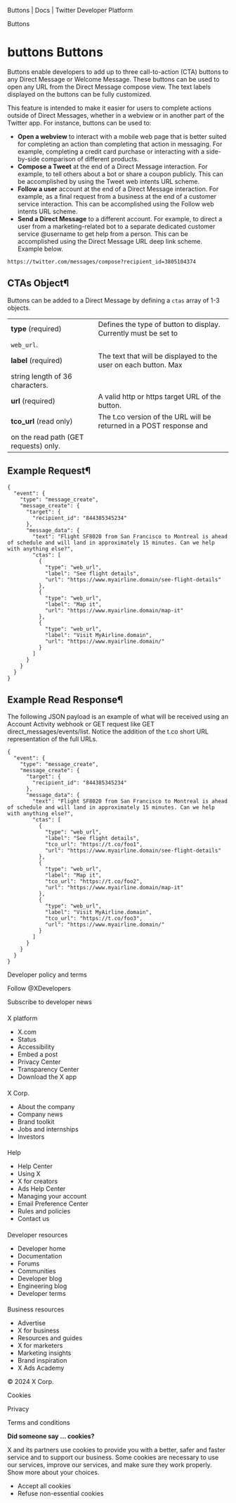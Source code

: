 
Buttons | Docs | Twitter Developer Platform 

Buttons

buttons
Buttons
=======

Buttons enable developers to add up to three call-to-action (CTA)
buttons to any Direct Message or Welcome Message. These buttons can be
used to open any URL from the Direct Message compose view. The text
labels displayed on the buttons can be fully customized.

This feature is intended to make it easier for users to complete
actions outside of Direct Messages, whether in a webview or in another
part of the Twitter app. For instance, buttons can be used to:

* **Open a webview** to interact with a mobile web
page that is better suited for completing an action than completing that
action in messaging. For example, completing a credit card purchase or
interacting with a side-by-side comparison of different
products.
* **Compose a Tweet** at the end of a Direct Message
interaction. For example, to tell others about a bot or share a coupon
publicly. This can be accomplished by using the Tweet web intents URL
scheme.
* **Follow a user** account at the end of a Direct
Message interaction. For example, as a final request from a business at
the end of a customer service interaction. This can be accomplished
using the Follow web
intents URL scheme.
* **Send a Direct Message** to a different account.
For example, to direct a user from a marketing-related bot to a separate
dedicated customer service @username to get help from a person. This can
be accomplished using the Direct Message URL deep link scheme. Example
below.

```
https://twitter.com/messages/compose?recipient_id=3805104374
```

CTAs Object¶
------------

Buttons can be added to a Direct Message by defining a
`ctas` array of 1-3 objects.

|  |  |
| --- | --- |
| **type** (required) | Defines the type of button to display. Currently must be set to
`web_url`. |
| **label** (required) | The text that will be displayed to the user on each button. Max
string length of 36 characters. |
| **url** (required) | A valid http or https target URL of the button. |
| **tco\_url** (read only) | The t.co version of the URL will be returned in a POST response and
on the read path (GET requests) only. |

Example Request¶
----------------

```
{
  "event": {
    "type": "message_create",
    "message_create": {
      "target": {
        "recipient_id": "844385345234"
      },
      "message_data": {
        "text": "Flight SF8020 from San Francisco to Montreal is ahead of schedule and will land in approximately 15 minutes. Can we help with anything else?",
        "ctas": [
          {
            "type": "web_url",
            "label": "See flight details",
            "url": "https://www.myairline.domain/see-flight-details"
          },
          {
            "type": "web_url",
            "label": "Map it",
            "url": "https://www.myairline.domain/map-it"
          },
          {
            "type": "web_url",
            "label": "Visit MyAirline.domain",
            "url": "https://www.myairline.domain/"
          }
        ]
      }
    }
  }
}
```
Example Read Response¶
----------------------

The following JSON payload is an example of what will be received
using an Account
Activity webhook or GET request like GET
direct\_messages/events/list. Notice the addition of the t.co short
URL representation of the full URLs.

```
{
  "event": {
    "type": "message_create",
    "message_create": {
      "target": {
        "recipient_id": "844385345234"
      },
      "message_data": {
        "text": "Flight SF8020 from San Francisco to Montreal is ahead of schedule and will land in approximately 15 minutes. Can we help with anything else?",
        "ctas": [
          {
            "type": "web_url",
            "label": "See flight details",
            "tco_url": "https://t.co/foo1",
            "url": "https://www.myairline.domain/see-flight-details"
          },
          {
            "type": "web_url",
            "label": "Map it",
            "tco_url": "https://t.co/foo2",
            "url": "https://www.myairline.domain/map-it"
          },
          {
            "type": "web_url",
            "label": "Visit MyAirline.domain",
            "tco_url": "https://t.co/foo3",
            "url": "https://www.myairline.domain/"
          }
        ]
      }
    }
  }
}
```

Developer policy and terms

Follow @XDevelopers

Subscribe to developer news

#### 
 X platform

* X.com
* Status
* Accessibility
* Embed a post
* Privacy Center
* Transparency Center
* Download the X app

#### 
 X Corp.

* About the company
* Company news
* Brand toolkit
* Jobs and internships
* Investors

#### 
 Help

* Help Center
* Using X
* X for creators
* Ads Help Center
* Managing your account
* Email Preference Center
* Rules and policies
* Contact us

#### 
 Developer resources

* Developer home
* Documentation
* Forums
* Communities
* Developer blog
* Engineering blog
* Developer terms

#### 
 Business resources

* Advertise
* X for business
* Resources and guides
* X for marketers
* Marketing insights
* Brand inspiration
* X Ads Academy

 © 2024 X Corp.

Cookies

Privacy

Terms and conditions

**Did someone say … cookies?**  

 X and its partners use cookies to provide you with a better, safer and
 faster service and to support our business. Some cookies are necessary to use
 our services, improve our services, and make sure they work properly.
 Show more about your choices.

* Accept all cookies
* Refuse non-essential cookies